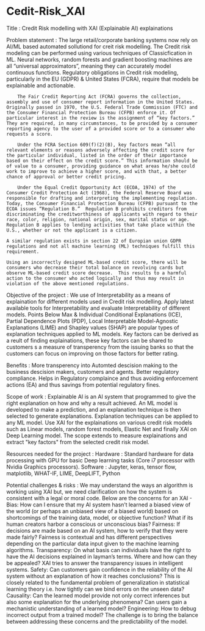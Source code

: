# Cedit-Risk_XAI

Title : Credit Risk modelling with XAI (Explainable AI) explainations
	
Problem statement : 
	The large retail/corporate banking systems now rely on AI/ML based automated sollutiond for creit risk modelling. The Credit risk modeling can be performed using various techniques of Classicfication in ML. Neural networks, random forests and gradient boosting machines are all “universal approximators”, meaning they can accurately model continuous functions. Regulatory obligations in Credit risk modeling, particularly in the EU (GDPR) & United States (FCRA), require that models be explainable and actionable.
		
		The Fair Credit Reporting Act (FCRA) governs the collection, assembly and use of consumer report information in the United States. Originally passed in 1970, the U.S. Federal Trade Commission (FTC) and the Consumer Financial Protection Bureau (CFPB) enforce it. Of particular interest in the review is the assignment of “key factors.” They are required, in many circumstances, to be provided by a consumer reporting agency to the user of a provided score or to a consumer who requests a score. 

		Under the FCRA Section 609(f)(2)(B), key factors mean “all relevant elements or reasons adversely affecting the credit score for the particular individual, listed in the order of their importance based on their effect on the credit score.” This information should be of value to a consumer, providing guidance on what areas he/she could work to improve to achieve a higher score, and with that, a better chance of approval or better credit pricing.

		Under the Equal Credit Opportunity Act (ECOA, 1974) of the Consumer Credit Protection Act (1968), the Federal Reserve Board was responsible for drafting and interpreting the implementing regulation. Today, the Consumer Financial Protection Bureau (CFPB) pursuant to the ECOA issues “Regulation B.”  Regulation B prohibits creditors from discriminating the creditworthiness of applicants with regard to their race, color, religion, national origin, sex, marital status or age. Regulation B applies to lending activities that take place within the U.S., whether or not the applicant is a citizen.
		
	A similar regulation exists in section 22 of Europian union GDPR regulations and not all machine learning (ML) techniques fulfill this requirement.
	
	Using an incorrectly designed ML-based credit score, there will be consumers who decrease their total balance on revolving cards but observe ML-based credit score decrease.  This results to a harmful action to the consumer who acted logically and thus may result in violation of the above mentioned regulations.
	
	
Objective of the project :
	We use of Interpretability as a means of explaination for different models used in Credit risk modelling. Apply latest available tools for Interpretability and evaluate Interpretability of different models.
	Points Below Max & Individual Conditional Explanations (ICE), Partial Dependence Plots (PDP), Local Interpretable Model-Agnostic Explanations (LIME) and Shapley values (SHAP) are popular types of explanation techniques applied to ML models. Key factors can be derived as a reult of finding explainations, these key factors can be shared to customers s a measure of transperency from the issuing banks so that the customers can focus on improving on those factors for better rating.


Benefits :
	More transperency into Automted descision making to the business descision makers, customers and agents. Better regulatory compliance.
	Helps in Regulatory complaince and thus avoiding enforcement actions (EA) and thus savings from potential regulatory fines.
	
Scope of work : 
	Explainable AI is an AI system that programmed to give the right explanation on how and why a result achieved. An ML model is developed to make a prediction, and an explanation technique is then selected to generate explanations. Explanation techniques can be applied to any ML model. Use XAI for the explainations on various credit risk models such as Linear models, random forest models, Elastic Net and finally XAI on Deep Learning model. The scope extends to measure explainations and extract "key factors" from the selected credit risk model.
	

Resources needed for the project :
	Hardware : Standard hardware for data processing with GPU for basic Deep learning tasks (Core i7 processor with Nvidia Graphics processors).
	Software : Jupyter, keras, tensor flow, matplotlib, WHAT-IF, LIME, DeepLIFT, Python
	
Potential challenges & risks :
	We may understand the ways an algorithm is working using XAI but, we need clarification on how the system is consistent with a legal or moral code. Below are the concerns for an XAI -
		Bias: How can I ensure that my AI system hasn’t learned a biased view of the world (or perhaps an unbiased view of a biased world) based on shortcomings of the training data, model, or objective function? What if its human creators harbor a conscious or unconscious bias?
		Fairness: If decisions are made based on an AI system, how to verify that they were made fairly? Fairness is contextual and has different perspectives depending on the particular data input given to the machine learning algorithms.
		Transparency: On what basis can individuals have the right to have the AI decisions explained in layman’s terms. Where and how can they be appealed? XAI tries to answer the transparency issues in intelligent systems.
		Safety: Can customers gain confidence in the reliability of the AI system without an explanation of how it reaches conclusions? This is closely related to the fundamental problem of generalization in statistical learning theory i.e. how tightly can we bind errors on the unseen data?
		Causality: Can the learned model provide not only correct inferences but also some explanation for the underlying phenomena? Can users gain a mechanistic understanding of a learned model?
		Engineering: How to debug incorrect output from a trained model?
	The challenge is to bring the balance between addressing these concerns and the predictability of the model.
